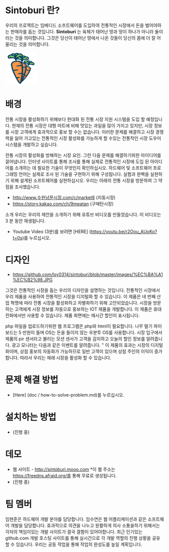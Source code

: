 # Sintoburi 란?
우리의 프로젝트는 임베디드 소프트웨어를 도입하여 전통적인 시장에서 돈을 벌어야하는 판매자를 돕는 것입니다. **Sintoburi**  는 육체가 태어난 땅과 땅이 하나가 아니라 둘이라는 것을 의미합니다. 그것은 당신이 태어난 땅에서 나온 것들이 당신의 몸에 더 잘 어울리는 것을 의미합니다.
<br><br>
<img src=https://github.com/lsy0314/sintoburi/blob/master/images/carrot.png width=100 height=100 border=0> </img>


# 배경
전통 시장을 활성화하기 위해보다 현대화 된 전통 시장 지원 시스템을 도입 할 예정입니다. 현재의 전통 시장은 대형 마트에 비해 맛있는 과일을 많이 가지고 있지만, 시장 정보를 시장 고객에게 효과적으로 홍보 할 수는 없습니다. 이러한 문제를 해결하고 시장 경쟁력을 잃어 가고있는 전통적인 시장 활성화를 가능하게 할 수있는 전통적인 시장 도우미 시스템을 개발하고 싶습니다.

전통 시장의 활성화를 방해하는 시장 요인. 그런 다음 문제를 해결하기위한 아이디어를 끌어냅니다. 인터넷 사이트를 통해 조사를 통해 실제로 전통적인 시장에 도입 된 아이디어를 소개하는 데 필요한 기술이 무엇인지 확인하십시오. 하드웨어 및 소프트웨어 프로그래밍 언어는 실제로 조사 된 기술을 구현하기 위해 구성됩니다. 실험과 완벽을 실현하기 위해 설계된 소프트웨어를 실현하십시오. 우리는 아래의 전통 시장을 방문하여 그 약점을 조사했습니다.

* http://www.수원남문시장.com/c/market8 (지동시장)
* https://story.kakao.com/ch/9meatan (구매탄시장)

 소개
우리는 우리의 제안을 소개하기 위해 유튜브 비디오를 만들었습니다. 이 비디오는 3 분 동안 재생됩니다.
* Youtube Video (3분)를 보려면 [HERE] (https://youtu.be/r2Oou_AUoKo?t=0s)를 누르십시오.
 

# 디자인
* https://github.com/lsy0314/sintoburi/blob/master/images/%EC%BA%A1%EC%B2%98.JPG

그것은 전통적인 시장을 돕는 우리의 디자인을 설명하는 것입니다. 전통적인 시장에서 우리 제품을 사용하여 전통적인 시장을 디지털화 할 수 있습니다. 이 제품은 네 번째 산업 혁명에 따라 전통 시장을 활성화하고 차별화하기 위해 고안되었습니다. 시장을 방문하는 고객에게 시장 정보를 자동으로 홍보하는 IOT 제품을 개발합니다.
이 제품은 휴대 전화에서만 사용할 수 있습니다. 제품 화면에는 매시간 할인이 표시됩니다.


php 파일을 업로드하기위한 웹 프로그램은 php와 html이 필요합니다. 나무 딸기 파이 보드는 5 만원이 들며 OS는 돈을 들이지 않는 우분투 OS를 사용합니다. 시장 입구에서 제품의 pir 센서라고 불리는 모션 센서가 고객을 감지하고 오늘의 할인 정보를 알려줍니다. 광고 모니터는 다음과 같은 이벤트를 알려줍니다. " 이 제품의 효과는 시장의 디지털화이며, 상점 홍보의 자동화가 가능하므로 일반 고객이 있으며 상점 주인의 이익이 증가합니다. 따라서 우리는 재래 시장을 활성화 할 수 있습니다.


# 문제 해결 방법
* [Here] (doc / how-to-solve-problem.md)를 누르십시오.

# 설치하는 방법
* (진행 중)


# 데모

* 웹 사이트 - http://sintoburi.mooo.com
   *이 웹 주소는 https://freedns.afraid.org/를 통해 무료로 생성됩니다.
* (진행 중)

# 팀 멤버
임현준은 하드웨어 개발 분야를 담당합니다. 임수연은 웹 어플리케이션과 같은 소프트웨어 개발을 담당합니다. 효과적으로 의견을 나누고 원활하게 의사 소통을하기 위해서는 각자의 책임이있는 개발 사이트가 결국 결함이 있어야합니다. 최근 인기있는 github.com 개발 호스팅 사이트를 통해 실시간으로 각 개발 역할의 진행 상황을 공유 할 수 있습니다. 우리는 공동 작업을 통해 작업의 완성도를 높일 계획입니다.
